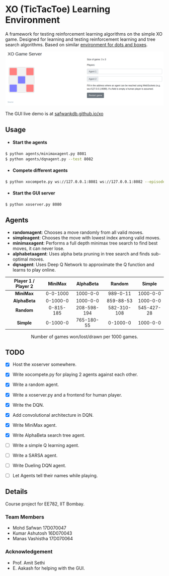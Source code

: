 # XO (TicTacToe) Learning Environment

A framework for testing reinforcement learning algorithms on the simple XO game. Designed for learning and testing reinforcement learning and tree search algorithms. Based on similar [environment for dots and boxes](https://github.com/wannesm/dotsandboxes).

![Frontend](img/game.png)

The GUI live demo is at [safwankdb.github.io/xo](https://safwankdb.github.io/xo)

## Usage
- #### Start the agents
```bash
$ python agents/minimaxagent.py 8081
$ python agents/dqnagent.py --test 8082
```
- #### Compete different agents
```bash
$ python xocompete.py ws://127.0.0.1:8081 ws://127.0.0.1:8082 --episodes 5000
```
- #### Start the GUI server
```bash
$ python xoserver.py 8080
```

## Agents
- **randomagent**: Chooses a move randomly from all valid moves.
- **simpleagent**: Chooses the move with lowest index among valid moves.
- **minimaxagent**: Performs a full depth minimax tree search to find best moves, it can never lose.
- **alphabetaagent**: Uses alpha beta pruning in tree search and finds sub-optimal moves.
- **dqnagent**: Uses Deep Q Network to approximate the Q function and learns to play online.
  
<center>
  
|    Player 1 / Player 2       |  MiniMax  |  AlphaBeta  |    Random   |   Simple   |
|:---------:|:---------:|:-----------:|:-----------:|:----------:|
|  **MiniMax**  |  0-0-1000 |   1000-0-0  |   989-0-11  |  1000-0-0  |
| **AlphaBeta** |  0-1000-0 |   1000-0-0  |  859-88-53  |  1000-0-0  |
|   **Random**  | 0-815-185 | 208-598-194 | 582-310-108 | 545-427-28 |
|   **Simple**  |  0-1000-0 |  765-180-55 |   0-1000-0  |  1000-0-0  |

Number of games won/lost/drawn per 1000 games.
</center>


## TODO
- [x] Host the xoserver somewhere.
- [x] Write xocompete.py for playing 2 agents against each other.
- [x] Write a random agent.
- [x] Write  a xoserver.py and a frontend for human player.
- [x] Write the DQN.
- [x] Add convolutional architecture in DQN.
- [x] Write MiniMax agent.
- [x] Write AlphaBeta search tree agent.
- [ ] Write a simple Q learning agent.
- [ ] Write a SARSA agent.  
- [ ] Write Dueling DQN agent.
- [ ] Let Agents tell their names while playing.


## Details
Course project for EE782, IIT Bombay.

### Team Members
- Mohd Safwan 17D070047
- Kumar Ashutosh 16D070043
- Manas Vashistha 17D070064

### Acknowledgement
- Prof. Amit Sethi
- E. Aakash for helping with the GUI. 
